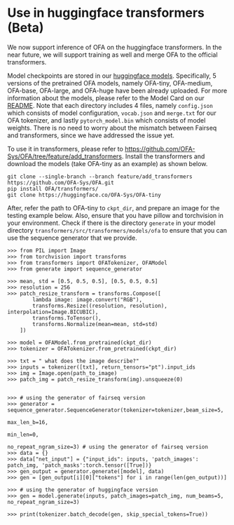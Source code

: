 # Use in huggingface transformers (Beta)

We now support inference of OFA on the huggingface transformers. In the near future, we will support training as well and merge OFA to the official transformers. 

Model checkpoints are stored in our [huggingface models](https://huggingface.co/OFA-Sys). Specifically, 5 versions of the pretrained OFA models, namely OFA-tiny, OFA-medium, OFA-base, OFA-large, and OFA-huge have been already uploaded. For more information about the models, please refer to the Model Card on our [README](https://github.com/OFA-Sys/OFA). 
Note that each directory includes 4 files, namely `config.json` which consists of model configuration, `vocab.json` and `merge.txt` for our OFA tokenizer, and lastly `pytorch_model.bin` which consists of model weights. There is no need to worry about the mismatch between Fairseq and transformers, since we have addressed the issue yet. 

To use it in transformers, please refer to https://github.com/OFA-Sys/OFA/tree/feature/add_transformers. Install the transformers and download the models (take OFA-tiny as an example) as shown below.

```
git clone --single-branch --branch feature/add_transformers https://github.com/OFA-Sys/OFA.git
pip install OFA/transformers/
git clone https://huggingface.co/OFA-Sys/OFA-tiny 
```

After, refer the path to OFA-tiny to `ckpt_dir`, and prepare an image for the testing example below. Also, ensure that you have pillow and torchvision in your environment. Check if there is the directory `generate` in your model directory `transformers/src/transformers/models/ofa` to ensure that you can use the sequence generator that we provide. 

```
>>> from PIL import Image
>>> from torchvision import transforms
>>> from transformers import OFATokenizer, OFAModel
>>> from generate import sequence_generator

>>> mean, std = [0.5, 0.5, 0.5], [0.5, 0.5, 0.5]
>>> resolution = 256
>>> patch_resize_transform = transforms.Compose([
        lambda image: image.convert("RGB"),
        transforms.Resize((resolution, resolution), interpolation=Image.BICUBIC),
        transforms.ToTensor(), 
        transforms.Normalize(mean=mean, std=std)
    ])

>>> model = OFAModel.from_pretrained(ckpt_dir)
>>> tokenizer = OFATokenizer.from_pretrained(ckpt_dir)

>>> txt = " what does the image describe?"
>>> inputs = tokenizer([txt], return_tensors="pt").input_ids
>>> img = Image.open(path_to_image)
>>> patch_img = patch_resize_transform(img).unsqueeze(0)


>>> # using the generator of fairseq version
>>> generator = sequence_generator.SequenceGenerator(tokenizer=tokenizer,beam_size=5,
                                                                      max_len_b=16,
                                                                      min_len=0,
                                                                      no_repeat_ngram_size=3) # using the generator of fairseq version
>>> data = {}
>>> data["net_input"] = {"input_ids": inputs, 'patch_images': patch_img, 'patch_masks':torch.tensor([True])}
>>> gen_output = generator.generate([model], data)
>>> gen = [gen_output[i][0]["tokens"] for i in range(len(gen_output))]

>>> # using the generator of huggingface version
>>> gen = model.generate(inputs, patch_images=patch_img, num_beams=5, no_repeat_ngram_size=3) 

>>> print(tokenizer.batch_decode(gen, skip_special_tokens=True))
```
